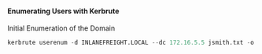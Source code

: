 #### Enumerating Users with Kerbrute

Initial Enumeration of the Domain

```python
kerbrute userenum -d INLANEFREIGHT.LOCAL --dc 172.16.5.5 jsmith.txt -o valid_ad_users
```
